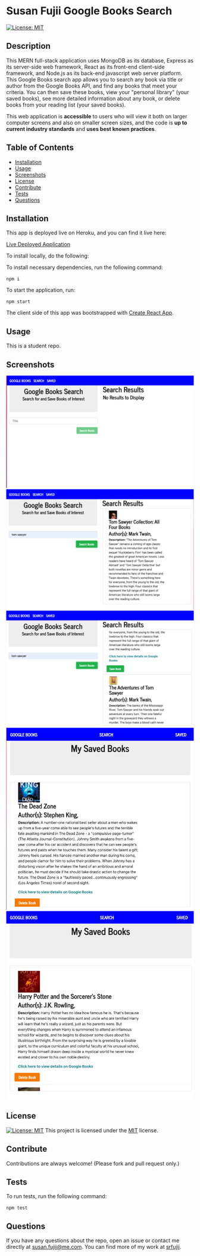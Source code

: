 # Susan Fujii Google Books Search
  [![License: MIT](https://img.shields.io/badge/License-MIT-yellow.svg)](https://opensource.org/licenses/MIT)

## Description

  This MERN full-stack application uses MongoDB as its database, Express as its server-side web framework, React as its front-end client-side framework, and Node.js as its back-end javascript web server platform. This Google Books search app allows you to search any book via title or author from the Google Books API, and find any books that meet your criteria. You can then save these books, view your "personal library" (your saved books), see more detailed information about any book, or delete books from your reading list (your saved books).

  This web application is **accessible** to users who will view it both on larger computer screens and also on smaller screen sizes, and the code is **up to current industry standards** and **uses best known practices**.


## Table of Contents

  * [Installation](#installation)
  * [Usage](#usage)
  * [Screenshots](#screenshots)
  * [License](#license)
  * [Contribute](#contribute)
  * [Tests](#tests)
  * [Questions](#questions)
 

## Installation

  This app is deployed live on Heroku, and you can find it live here:

  [Live Deployed Application](https://srfujii.github.io/UpdatedPortfolio_React/)
  

  To install locally, do the following: 
  
  To install necessary dependencies, run the following command:

  ```
  npm i
  ```

  To start the application, run:

  ```
  npm start
  ```

  The client side of this app was bootstrapped with [Create React App](https://github.com/facebook/create-react-app).


## Usage

  This is a student repo.


## Screenshots

  ![Screenshot](./image01.png)
  ![Screenshot](./image02.png)
  ![Screenshot](./image03.png)
  ![Screenshot](./image04.png)
  ![Screenshot](./image05.png)


## License

  [![License: MIT](https://img.shields.io/badge/License-MIT-yellow.svg)](https://opensource.org/licenses/MIT) This project is licensed under the [MIT](https://opensource.org/licenses/MIT) license.


## Contribute

  Contributions are always welcome! (Please fork and pull request only.)


## Tests

  To run tests, run the following command: 

  ```
  npm test
  ```

## Questions

  If you have any questions about the repo, open an issue or contact me directly at susan.fujii@me.com. You can find more of my work at [srfujii](https://github.com/srfujii/).
